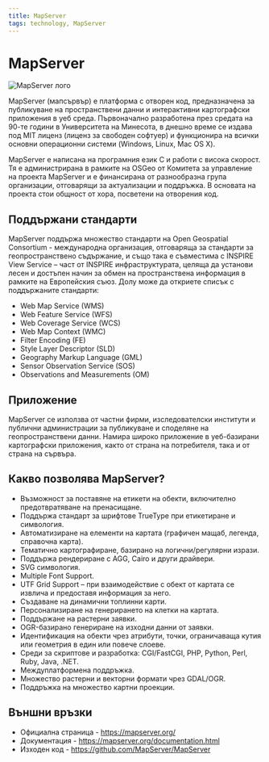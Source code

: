 ```yaml
---
title: MapServer
tags: technology, MapServer
---
```


# MapServer

![MapServer лого](img/mapserver_logo.png)

MapServer (мапсървър) е платформа с отворен код, предназначена за публикуване на пространствени данни и интерактивни картографски приложения в уеб среда. Първоначално разработена през средата на 90-те години в Университета на Минесота, в днешно време се издава под MIT лиценз (лиценз за свободен софтуер) и функционира на всички основни операционни системи (Windows, Linux, Mac OS X).

MapServer е написана на програмния език C и работи с висока скорост. Тя е администрирана в рамките на OSGeo от Комитета за управление на проекта MapServer и е финансирана от разнообразна група организации, отговарящи за актуализации и поддръжка. В основата на проекта стои общност от хора, посветени на отворения код.

## Поддържани стандарти

MapServer поддържа множество стандарти на Open Geospatial Consortium - международна организация, отговаряща за стандарти за геопространствено съдържание, и също така е съвместима с INSPIRE View Service – част от INSPIRE инфраструктурата, целяща да установи лесен и достъпен начин за обмен на пространствена информация в рамките на Европейския съюз.  Долу може да откриете списък с поддържаните стандарти:

-	Web Map Service (WMS)
-	Web Feature Service (WFS)
-	Web Coverage Service (WCS)
-	Web Map Context (WMC)
-	Filter Encoding (FE)
-	Style Layer Descriptor (SLD)
-	Geography Markup Language (GML)
-	Sensor Observation Service (SOS)
-	Observations and Measurements (OM)

## Приложение

MapServer се използва от частни фирми, изследователски институти и публични администрации за публикуване и споделяне на геопространствени данни. Намира широко приложение в уеб-базирани картографски приложения, както от страна на потребителя, така и от страна на сървъра.

## Какво позволява MapServer?

- Възможност за поставяне на етикети на обекти, включително предотвратяване на пренасищане.
- Поддържа стандарт за шрифтове TrueType при етикетиране и симвология.
- Автоматизиране на елементи на картата (графичен мащаб, легенда, справочна карта).
- Тематично картографиране, базирано на логични/регулярни изрази.
- Поддържа рендериране с AGG, Cairo и други драйвери.
- SVG симвология.
- Multiple Font Support.
- UTF Grid Support – при взаимодействие с обект от картата се извлича и предоставя информация за него.
- Създаване на динамични топлинни карти.
- Персонализиране на генерирането на клетки на картата.
- Поддържане на растерни заявки.
- OGR-базирано генериране на изходни данни от заявки.
- Идентификация на обекти чрез атрибути, точки, ограничаваща кутия или геометрия в един или повече слоеве.
- Среди за скриптове и разработка: CGI/FastCGI, PHP, Python, Perl, Ruby, Java, .NET.
- Междуплатформена поддръжка.
- Множество растерни и векторни формати чрез GDAL/OGR.
- Поддръжка на множество картни проекции.

## Външни връзки

- Официална страница - https://mapserver.org/
- Документация - https://mapserver.org/documentation.html
- Изходен код - https://github.com/MapServer/MapServer
